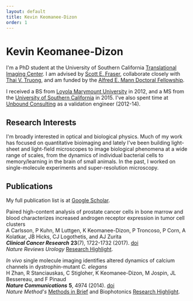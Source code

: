 ```yaml
---
layout: default
title: Kevin Keomanee-Dizon
order: 1
---
```


# Kevin Keomanee-Dizon

I'm a PhD student at the University of Southern California [Translational Imaging Center](http://bioimaging.usc.edu). I am advised by [Scott E. Fraser](http://bioimaging.usc.edu/sefraser.html), collaborate closely with [Thai V. Truong](https://www.researchgate.net/profile/Thai_Truong), and am funded by the [Alfred E. Mann Doctoral Fellowship](http://ami.usc.edu/ami-fellowships/).

I received a BS from [Loyola Marymount University](http://lmu.edu/) in 2012, and a MS from the [University of Southern California](http://usc.edu/) in 2015. I've also spent time at [Unbound Consulting](http://unbound-consulting.com/) as a validation engineer (2012-14).

## Research Interests

I'm broadly interested in optical and biological physics. Much of my work has focused on quantitative bioimaging and lately I've been building light-sheet and light-field microscopes to image biological phenomena at a wide range of scales, from the dynamics of individual bacterial cells to memory/learning in the brain of small animals. In the past, I worked on single-molecule experiments and super-resolution microscopy.

## Publications

My full publication list is at [Google Scholar](https://scholar.google.com/citations?user=yLZlN9kAAAAJ&hl=en).

Paired high-content analysis of prostate cancer cells in bone marrow and blood characterizes increased androgen receptor expression in tumor cell clusters<br/>
A Carlsson, P Kuhn, M Luttgen, K Keomanee-Dizon, P Troncoso, P Corn, A Kolatkar, JB Hicks, CJ Logothetis, and AJ Zurita<br/>
***Clinical Cancer Research*** **23**(7), 1722-1732 (2017).  [doi](http://clincancerres.aacrjournals.org/content/23/7/1722)<br/>
*Nature Reviews Urology* [Research Highlight](https://www.nature.com/articles/nrurol.2016.219).

*In vivo* single molecule imaging identifies altered dynamics of calcium channels in dystrophin-mutant *C. elegans*<br/>
H Zhan, R Stanciauskas, C Stigloher, K Keomanee-Dizon, M Jospin, JL Bessereau, and F Pinaud<br/>
***Nature Communications*** **5**, 4974 (2014).  [doi](https://www.nature.com/articles/ncomms5974)<br/>
*Nature Method's* [Methods in Brief](https://www.nature.com/articles/nmeth.3154) and Biophotonics [Research Highlight](https://www.photonics.com/a56693/Fluorescence_Technique_Probes_Muscular_Dystrophy).


<script>!function(d,s,id){var js,fjs=d.getElementsByTagName(s)[0],p=/^http:/.test(d.location)?'http':'https';if(!d.getElementById(id)){js=d.createElement(s);js.id=id;js.src=p+"://platform.twitter.com/widgets.js";fjs.parentNode.insertBefore(js,fjs);}}(document,"script","twitter-wjs");</script>
